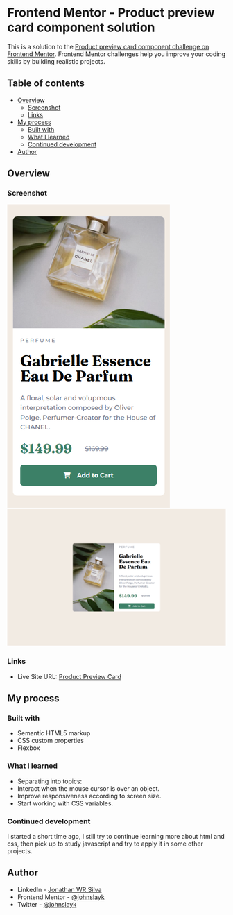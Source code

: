 # Frontend Mentor - Product preview card component solution

This is a solution to the [Product preview card component challenge on Frontend Mentor](https://www.frontendmentor.io/challenges/product-preview-card-component-GO7UmttRfa). Frontend Mentor challenges help you improve your coding skills by building realistic projects. 

## Table of contents

- [Overview](#overview)
  - [Screenshot](#screenshot)
  - [Links](#links)
- [My process](#my-process)
  - [Built with](#built-with)
  - [What I learned](#what-i-learned)
  - [Continued development](#continued-development)
- [Author](#author)

## Overview


### Screenshot

![](./screenshots/Mobile-375x700.png)
![](./screenshots/Desktop-1440x900.png)

### Links

- Live Site URL: [Product Preview Card](https://johnslayk.github.io/product-preview-card-component-main/)


## My process

### Built with

- Semantic HTML5 markup
- CSS custom properties
- Flexbox


### What I learned

- Separating into topics:
- Interact when the mouse cursor is over an object.
- Improve responsiveness according to screen size.
- Start working with CSS variables.


### Continued development

I started a short time ago, I still try to continue learning more about html and css, then pick up to study javascript and try to apply it in some other projects.


## Author

- LinkedIn - [Jonathan WR Silva](https://www.linkedin.com/in/jonathanwslk/)
- Frontend Mentor - [@johnslayk](https://www.frontendmentor.io/profile/johnslayk)
- Twitter - [@johnslayk](https://www.twitter.com/johnslayk)
